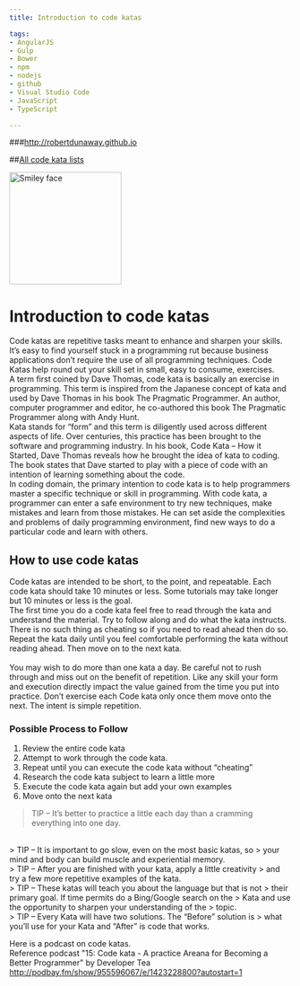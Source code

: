 ```yaml
---
title: Introduction to code katas

tags: 
- AngularJS
- Gulp
- Bower
- npm
- nodejs
- github
- Visual Studio Code
- JavaScript
- TypeScript

---
```


###http://robertdunaway.github.io

##[All code kata lists](http://mycodekatas.github.io/)

 <img src="https://raw.githubusercontent.com/robertdunaway/katas-typescript/master/katas-TS-logo.png" alt="Smiley face" height="200" width="200"> 

# Introduction to code katas
Code katas are repetitive tasks meant to enhance and sharpen your skills.
It’s easy to find yourself stuck in a programming rut because business applications don’t require the use of all programming techniques.  Code Katas help round out your skill set in small, easy to consume, exercises.
<br />
A term first coined by Dave Thomas, code kata is basically an exercise in programming. This term is inspired from the Japanese concept of kata and used by Dave Thomas in his book The Pragmatic Programmer.  An author, computer programmer and editor, he co-authored this book The Pragmatic Programmer along with Andy Hunt.
<br />
Kata stands for “form” and this term is diligently used across different aspects of life.  Over centuries, this practice has been brought to the software and programming industry. In his book, Code Kata – How it Started, Dave Thomas reveals how he brought the idea of kata to coding. The book states that Dave started to play with a piece of code with an intention of learning something about the code.
<br />
In coding domain, the primary intention to code kata is to help programmers master a specific technique or skill in programming. With code kata, a programmer can enter a safe environment to try new techniques, make mistakes and learn from those mistakes. He can set aside the complexities and problems of daily programming environment, find new ways to do a particular code and learn with others.

## How to use code katas
Code katas are intended to be short, to the point, and repeatable.  Each code kata should take 10 minutes or less.  Some tutorials may take longer but 10 minutes or less is the goal.
<br />
The first time you do a code kata feel free to read through the kata and understand the material.  Try to follow along and do what the kata instructs.  There is no such thing as cheating so if you need to read ahead then do so.
<br />
Repeat the kata daily until you feel comfortable performing the kata without reading ahead.  Then move on to the next kata.  
<br />
You may wish to do more than one kata a day.  Be careful not to rush through and miss out on the benefit of repetition.  Like any skill your form and execution directly impact the value gained from the time you put into practice. Don’t exercise each Code kata only once them move onto the next.  The intent is simple repetition.

### Possible Process to Follow

 1. Review the entire code kata
 2. Attempt to work through the code kata.
 3.	Repeat until you can execute the code kata without “cheating”
 4.	Research the code kata subject to learn a little more
 5.	Execute the code kata again but add your own examples
 6.	Move onto the next kata


> TIP – It’s better to practice a little each day than a cramming
> everything into one day.
<br />
> TIP – It is important to go slow, even on the most basic katas, so
> your mind and body can build muscle and experiential memory.
<br />
> TIP – After you are finished with your kata, apply a little creativity
> and try a few more repetitive examples of the kata.
<br />
> TIP – These katas will teach you about the language but that is not
> their primary goal. If time permits do a Bing/Google search on the
> Kata and use the opportunity to sharpen your understanding of the
> topic.
<br />
> TIP – Every Kata will have two solutions.  The “Before” solution is
> what you’ll use for your Kata and “After” is code that works.

Here is a podcast on code katas.
<br />
Reference podcast "15: Code kata - A practice Areana for Becoming a Better Programmer" by Developer Tea
http://podbay.fm/show/955596067/e/1423228800?autostart=1

